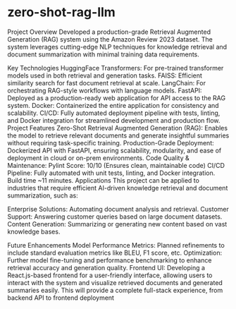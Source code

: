 # zero-shot-rag-llm

Project Overview
Developed a production-grade Retrieval Augmented Generation (RAG) system using the Amazon Review 2023 dataset. The system leverages cutting-edge NLP techniques for knowledge retrieval and document summarization with minimal training data requirements.

Key Technologies
HuggingFace Transformers: For pre-trained transformer models used in both retrieval and generation tasks.
FAISS: Efficient similarity search for fast document retrieval at scale.
LangChain: For orchestrating RAG-style workflows with language models.
FastAPI: Deployed as a production-ready web application for API access to the RAG system.
Docker: Containerized the entire application for consistency and scalability.
CI/CD: Fully automated deployment pipeline with tests, linting, and Docker integration for streamlined development and production flow.
Project Features
Zero-Shot Retrieval Augmented Generation (RAG): Enables the model to retrieve relevant documents and generate insightful summaries without requiring task-specific training.
Production-Grade Deployment: Dockerized API with FastAPI, ensuring scalability, modularity, and ease of deployment in cloud or on-prem environments.
Code Quality & Maintenance:
Pylint Score: 10/10 (Ensures clean, maintainable code)
CI/CD Pipeline: Fully automated with unit tests, linting, and Docker integration. Build time ~11 minutes.
Applications
This project can be applied to industries that require efficient AI-driven knowledge retrieval and document summarization, such as:

Enterprise Solutions: Automating document analysis and retrieval.
Customer Support: Answering customer queries based on large document datasets.
Content Generation: Summarizing or generating new content based on vast knowledge bases.

Future Enhancements
Model Performance Metrics: Planned refinements to include standard evaluation metrics like BLEU, F1 score, etc.
Optimization: Further model fine-tuning and performance benchmarking to enhance retrieval accuracy and generation quality.
Frontend UI: Developing a React.js-based frontend for a user-friendly interface, allowing users to interact with the system and visualize retrieved documents and generated summaries easily. This will provide a complete full-stack experience, from backend API to frontend deployment
